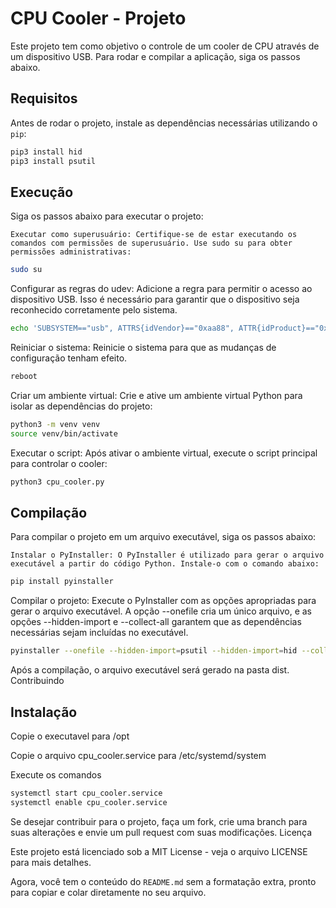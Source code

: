 # CPU Cooler - Projeto

Este projeto tem como objetivo o controle de um cooler de CPU através de um dispositivo USB. Para rodar e compilar a aplicação, siga os passos abaixo.

## Requisitos

Antes de rodar o projeto, instale as dependências necessárias utilizando o `pip`:

```bash
pip3 install hid
pip3 install psutil
```

## Execução

Siga os passos abaixo para executar o projeto:

    Executar como superusuário: Certifique-se de estar executando os comandos com permissões de superusuário. Use sudo su para obter permissões administrativas:

```bash
sudo su
```

Configurar as regras do udev: Adicione a regra para permitir o acesso ao dispositivo USB. Isso é necessário para garantir que o dispositivo seja reconhecido corretamente pelo sistema.


```bash
echo 'SUBSYSTEM=="usb", ATTRS{idVendor}=="0xaa88", ATTR{idProduct}=="0x8666", MODE="0666"' > /etc/udev/rules.d/50-usb-scale.conf
```

Reiniciar o sistema: Reinicie o sistema para que as mudanças de configuração tenham efeito.


```bash
reboot
```

Criar um ambiente virtual: Crie e ative um ambiente virtual Python para isolar as dependências do projeto:

```bash
python3 -m venv venv
source venv/bin/activate
```

Executar o script: Após ativar o ambiente virtual, execute o script principal para controlar o cooler:

```bash
python3 cpu_cooler.py
```

## Compilação

Para compilar o projeto em um arquivo executável, siga os passos abaixo:

    Instalar o PyInstaller: O PyInstaller é utilizado para gerar o arquivo executável a partir do código Python. Instale-o com o comando abaixo:

```bash
pip install pyinstaller
```

Compilar o projeto: Execute o PyInstaller com as opções apropriadas para gerar o arquivo executável. A opção --onefile cria um único arquivo, e as opções --hidden-import e --collect-all garantem que as dependências necessárias sejam incluídas no executável.

```bash
pyinstaller --onefile --hidden-import=psutil --hidden-import=hid --collect-all=psutil --collect-all=hid cpu_cooler.py
```

Após a compilação, o arquivo executável será gerado na pasta dist.
Contribuindo

## Instalação

Copie o executavel para /opt

Copie o arquivo cpu_cooler.service para /etc/systemd/system

Execute os comandos

```bash
systemctl start cpu_cooler.service
systemctl enable cpu_cooler.service
```

Se desejar contribuir para o projeto, faça um fork, crie uma branch para suas alterações e envie um pull request com suas modificações.
Licença

Este projeto está licenciado sob a MIT License - veja o arquivo LICENSE para mais detalhes.


Agora, você tem o conteúdo do `README.md` sem a formatação extra, pronto para copiar e colar diretamente no seu arquivo.
